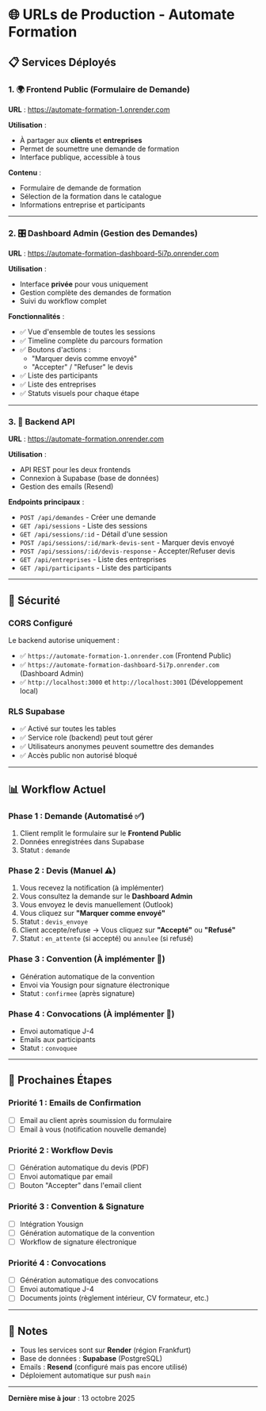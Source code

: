 # 🌐 URLs de Production - Automate Formation

## 📋 Services Déployés

### 1. 🌍 Frontend Public (Formulaire de Demande)
**URL** : https://automate-formation-1.onrender.com

**Utilisation** :
- À partager aux **clients** et **entreprises**
- Permet de soumettre une demande de formation
- Interface publique, accessible à tous

**Contenu** :
- Formulaire de demande de formation
- Sélection de la formation dans le catalogue
- Informations entreprise et participants

---

### 2. 🎛️ Dashboard Admin (Gestion des Demandes)
**URL** : https://automate-formation-dashboard-5i7p.onrender.com

**Utilisation** :
- Interface **privée** pour vous uniquement
- Gestion complète des demandes de formation
- Suivi du workflow complet

**Fonctionnalités** :
- ✅ Vue d'ensemble de toutes les sessions
- ✅ Timeline complète du parcours formation
- ✅ Boutons d'actions :
  - "Marquer devis comme envoyé"
  - "Accepter" / "Refuser" le devis
- ✅ Liste des participants
- ✅ Liste des entreprises
- ✅ Statuts visuels pour chaque étape

---

### 3. 🔌 Backend API
**URL** : https://automate-formation.onrender.com

**Utilisation** :
- API REST pour les deux frontends
- Connexion à Supabase (base de données)
- Gestion des emails (Resend)

**Endpoints principaux** :
- `POST /api/demandes` - Créer une demande
- `GET /api/sessions` - Liste des sessions
- `GET /api/sessions/:id` - Détail d'une session
- `POST /api/sessions/:id/mark-devis-sent` - Marquer devis envoyé
- `POST /api/sessions/:id/devis-response` - Accepter/Refuser devis
- `GET /api/entreprises` - Liste des entreprises
- `GET /api/participants` - Liste des participants

---

## 🔐 Sécurité

### CORS Configuré
Le backend autorise uniquement :
- ✅ `https://automate-formation-1.onrender.com` (Frontend Public)
- ✅ `https://automate-formation-dashboard-5i7p.onrender.com` (Dashboard Admin)
- ✅ `http://localhost:3000` et `http://localhost:3001` (Développement local)

### RLS Supabase
- ✅ Activé sur toutes les tables
- ✅ Service role (backend) peut tout gérer
- ✅ Utilisateurs anonymes peuvent soumettre des demandes
- ✅ Accès public non autorisé bloqué

---

## 📊 Workflow Actuel

### Phase 1 : Demande (Automatisé ✅)
1. Client remplit le formulaire sur le **Frontend Public**
2. Données enregistrées dans Supabase
3. Statut : `demande`

### Phase 2 : Devis (Manuel ⚠️)
1. Vous recevez la notification (à implémenter)
2. Vous consultez la demande sur le **Dashboard Admin**
3. Vous envoyez le devis manuellement (Outlook)
4. Vous cliquez sur **"Marquer comme envoyé"**
5. Statut : `devis_envoye`
6. Client accepte/refuse → Vous cliquez sur **"Accepté"** ou **"Refusé"**
7. Statut : `en_attente` (si accepté) ou `annulee` (si refusé)

### Phase 3 : Convention (À implémenter 🔴)
- Génération automatique de la convention
- Envoi via Yousign pour signature électronique
- Statut : `confirmee` (après signature)

### Phase 4 : Convocations (À implémenter 🔴)
- Envoi automatique J-4
- Emails aux participants
- Statut : `convoquee`

---

## 🚀 Prochaines Étapes

### Priorité 1 : Emails de Confirmation
- [ ] Email au client après soumission du formulaire
- [ ] Email à vous (notification nouvelle demande)

### Priorité 2 : Workflow Devis
- [ ] Génération automatique du devis (PDF)
- [ ] Envoi automatique par email
- [ ] Bouton "Accepter" dans l'email client

### Priorité 3 : Convention & Signature
- [ ] Intégration Yousign
- [ ] Génération automatique de la convention
- [ ] Workflow de signature électronique

### Priorité 4 : Convocations
- [ ] Génération automatique des convocations
- [ ] Envoi automatique J-4
- [ ] Documents joints (règlement intérieur, CV formateur, etc.)

---

## 📝 Notes

- Tous les services sont sur **Render** (région Frankfurt)
- Base de données : **Supabase** (PostgreSQL)
- Emails : **Resend** (configuré mais pas encore utilisé)
- Déploiement automatique sur push `main`

---

**Dernière mise à jour** : 13 octobre 2025
